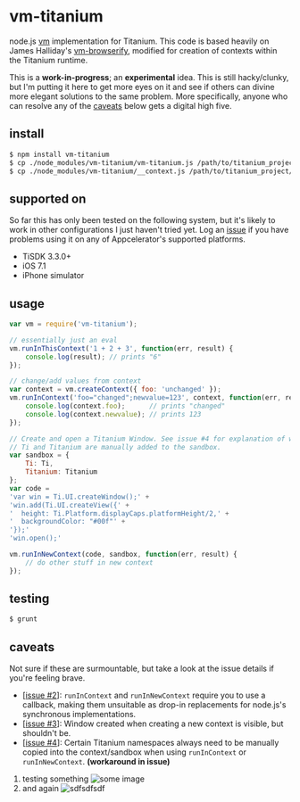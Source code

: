 # vm-titanium

node.js [vm](http://nodejs.org/api/vm.html) implementation for Titanium. This code is based heavily on James Halliday's [vm-browserify](https://github.com/substack/vm-browserify), modified for creation of contexts within the Titanium runtime.

This is a **work-in-progress**; an **experimental** idea. This is still hacky/clunky, but I'm putting it here to get more eyes on it and see if others can divine more elegant solutions to the same problem. More specifically, anyone who can resolve any of the [caveats](caveats) below gets a digital high five.

## install

```bash
$ npm install vm-titanium
$ cp ./node_modules/vm-titanium/vm-titanium.js /path/to/titanium_project/Resources
$ cp ./node_modules/vm-titanium/__context.js /path/to/titanium_project/Resources
```

## supported on

So far this has only been tested on the following system, but it's likely to work in other configurations I just haven't tried yet. Log an [issue](https://github.com/tonylukasavage/vm-titanium/issues) if you have problems using it on any of Appcelerator's supported platforms.

* TiSDK 3.3.0+
* iOS 7.1
* iPhone simulator

## usage

```js
var vm = require('vm-titanium');

// essentially just an eval
vm.runInThisContext('1 + 2 + 3', function(err, result) {
	console.log(result); // prints "6"
});

// change/add values from context
var context = vm.createContext({ foo: 'unchanged' });
vm.runInContext('foo="changed";newvalue=123', context, function(err, result) {
	console.log(context.foo);      // prints "changed"
	console.log(context.newvalue); // prints 123
});

// Create and open a Titanium Window. See issue #4 for explanation of why
// Ti and Titanium are manually added to the sandbox.
var sandbox = {
	Ti: Ti,
	Titanium: Titanium
};
var code =
'var win = Ti.UI.createWindow();' +
'win.add(Ti.UI.createView({' +
'  height: Ti.Platform.displayCaps.platformHeight/2,' +
'  backgroundColor: "#00f"' +
'});'
'win.open();'

vm.runInNewContext(code, sandbox, function(err, result) {
	// do other stuff in new context
});
```

## testing

```bash
$ grunt
```

## caveats

Not sure if these are surmountable, but take a look at the issue details if you're feeling brave.

* [[issue #2](https://github.com/tonylukasavage/vm-titanium/issues/2)]: `runInContext` and `runInNewContext` require you to use a callback, making them unsuitable as drop-in replacements for node.js's synchronous implementations.
* [[issue #3](https://github.com/tonylukasavage/vm-titanium/issues/3)]: Window created when creating a new context is visible, but shouldn't be.
* [[issue #4](https://github.com/tonylukasavage/vm-titanium/issues/4)]: Certain Titanium namespaces always need to be manually copied into the context/sandbox when using `runInContext` or `runInNewContext`. **(workaround in issue)**


1. testing something ![some image](http://www.hercampus.com/sites/default/files/2013/02/27/topic-1350661050.jpg)
2. and again ![sdfsdfsdf](http://www.hercampus.com/sites/default/files/2013/02/27/topic-1350661050.jpg)
